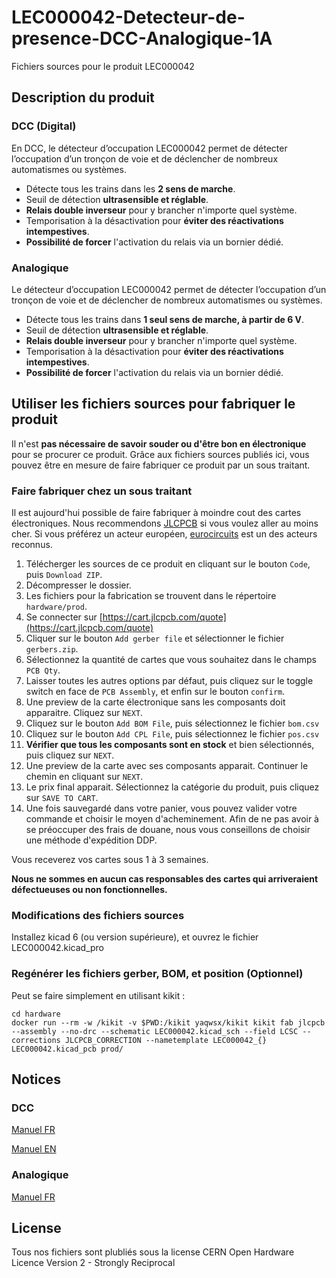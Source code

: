 # LEC000042-Detecteur-de-presence-DCC-Analogique-1A
Fichiers sources pour le produit LEC000042

## Description du produit

### DCC (Digital)

En DCC, le détecteur d’occupation LEC000042 permet de détecter l’occupation d’un tronçon de voie et de déclencher de nombreux automatismes ou systèmes.
- Détecte tous les trains dans les **2 sens de marche**.
- Seuil de détection **ultrasensible et réglable**.
- **Relais double inverseur** pour y brancher n'importe quel système.
- Temporisation à la désactivation pour **éviter des réactivations intempestives**.
- **Possibilité de forcer** l'activation du relais via un bornier dédié.

### Analogique

Le détecteur d’occupation LEC000042 permet de détecter l’occupation d’un tronçon de voie et de déclencher de nombreux automatismes ou systèmes.
- Détecte tous les trains dans **1 seul sens de marche, à partir de 6 V**.
- Seuil de détection **ultrasensible et réglable**.
- **Relais double inverseur** pour y brancher n'importe quel système.
- Temporisation à la désactivation pour **éviter des réactivations intempestives**.
- **Possibilité de forcer** l'activation du relais via un bornier dédié.

## Utiliser les fichiers sources pour fabriquer le produit

Il n'est **pas nécessaire de savoir souder ou d'être bon en électronique** pour se procurer ce produit. Grâce aux fichiers sources publiés ici, vous pouvez être en mesure de faire fabriquer ce produit par un sous traitant.

### Faire fabriquer chez un sous traitant

Il est aujourd'hui possible de faire fabriquer à moindre cout des cartes électroniques. Nous recommendons [JLCPCB](https://jlcpcb.com/) si vous voulez aller au moins cher. Si vous préférez un acteur européen, [eurocircuits](https://www.eurocircuits.com/) est un des acteurs reconnus.

1. Télécherger les sources de ce produit en cliquant sur le bouton `Code`, puis `Download ZIP`.
1. Décompresser le dossier.
1. Les fichiers pour la fabrication se trouvent dans le répertoire `hardware/prod`.
1. Se connecter sur [https://cart.jlcpcb.com/quote](https://cart.jlcpcb.com/quote)
1. Cliquer sur le bouton `Add gerber file` et sélectionner le fichier `gerbers.zip`.
1. Sélectionnez la quantité de cartes que vous souhaitez dans le champs `PCB Qty`.
1. Laisser toutes les autres options par défaut, puis cliquez sur le toggle switch en face de `PCB Assembly`, et enfin sur le bouton `confirm`.
1. Une preview de la carte électronique sans les composants doit apparaitre. Cliquez sur `NEXT`.
1. Cliquez sur le bouton `Add BOM File`, puis sélectionnez le fichier `bom.csv`
1. Cliquez sur le bouton `Add CPL File`, puis sélectionnez le fichier `pos.csv`
1. **Vérifier que tous les composants sont en stock** et bien sélectionnés, puis cliquez sur `NEXT`.
1. Une preview de la carte avec ses composants apparait. Continuer le chemin en cliquant sur `NEXT`.
1. Le prix final apparait. Sélectionnez la catégorie du produit, puis cliquez sur `SAVE TO CART`.
1. Une fois sauvegardé dans votre panier, vous pouvez valider votre commande et choisir le moyen d'acheminement. Afin de ne pas avoir à se préoccuper des frais de douane, nous vous conseillons de choisir une méthode d'expédition DDP.

Vous receverez vos cartes sous 1 à 3 semaines. 

**Nous ne sommes en aucun cas responsables des cartes qui arriveraient défectueuses ou non fonctionnelles.**

### Modifications des fichiers sources

Installez kicad 6 (ou version supérieure), et ouvrez le fichier LEC000042.kicad_pro

### Regénérer les fichiers gerber, BOM, et position (Optionnel)

Peut se faire simplement en utilisant kikit :

```
cd hardware
docker run --rm -w /kikit -v $PWD:/kikit yaqwsx/kikit kikit fab jlcpcb --assembly --no-drc --schematic LEC000042.kicad_sch --field LCSC --corrections JLCPCB_CORRECTION --nametemplate LEC000042_{} LEC000042.kicad_pcb prod/

```
## Notices

### DCC

[Manuel FR](docs/dcc/manual_fr.pdf)

[Manuel EN](docs/dcc/manual_en.pdf)

### Analogique

[Manuel FR](docs/analogique/manual_fr.pdf)


## License
Tous nos fichiers sont plubliés sous la license CERN Open Hardware Licence Version 2 - Strongly Reciprocal